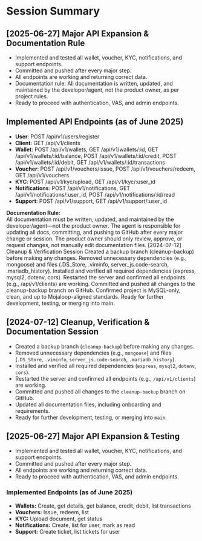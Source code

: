 # Session Summary

## [2025-06-27] Major API Expansion & Documentation Rule

- Implemented and tested all wallet, voucher, KYC, notifications, and support endpoints.
- Committed and pushed after every major step.
- All endpoints are working and returning correct data.
- Documentation rule: All documentation is written, updated, and maintained by the developer/agent, not the product owner, as per project rules.
- Ready to proceed with authentication, VAS, and admin endpoints.

## Implemented API Endpoints (as of June 2025)
- **User**: POST /api/v1/users/register
- **Client**: GET /api/v1/clients
- **Wallet**: POST /api/v1/wallets, GET /api/v1/wallets/:id, GET /api/v1/wallets/:id/balance, POST /api/v1/wallets/:id/credit, POST /api/v1/wallets/:id/debit, GET /api/v1/wallets/:id/transactions
- **Voucher**: POST /api/v1/vouchers/issue, POST /api/v1/vouchers/redeem, GET /api/v1/vouchers
- **KYC**: POST /api/v1/kyc/upload, GET /api/v1/kyc/:user_id
- **Notifications**: POST /api/v1/notifications, GET /api/v1/notifications/:user_id, POST /api/v1/notifications/:id/read
- **Support**: POST /api/v1/support, GET /api/v1/support/:user_id

**Documentation Rule:**  
All documentation must be written, updated, and maintained by the developer/agent—not the product owner. The agent is responsible for updating all docs, committing, and pushing to GitHub after every major change or session. The product owner should only review, approve, or request changes, not manually edit documentation files.
[2024-07-12] Cleanup & Verification Session
Created a backup branch (cleanup-backup) before making any changes.
Removed unnecessary dependencies (e.g., mongoose) and files (.DS_Store, .viminfo, server_js.code-search, .mariadb_history).
Installed and verified all required dependencies (express, mysql2, dotenv, cors).
Restarted the server and confirmed all endpoints (e.g., /api/v1/clients) are working.
Committed and pushed all changes to the cleanup-backup branch on GitHub.
Confirmed project is MySQL-only, clean, and up to Mojaloop-aligned standards.
Ready for further development, testing, or merging into main.

## [2024-07-12] Cleanup, Verification & Documentation Session

- Created a backup branch (`cleanup-backup`) before making any changes.
- Removed unnecessary dependencies (e.g., `mongoose`) and files (`.DS_Store`, `.viminfo`, `server_js.code-search`, `.mariadb_history`).
- Installed and verified all required dependencies (`express`, `mysql2`, `dotenv`, `cors`).
- Restarted the server and confirmed all endpoints (e.g., `/api/v1/clients`) are working.
- Committed and pushed all changes to the `cleanup-backup` branch on GitHub.
- Updated all documentation files, including onboarding and requirements.
- Ready for further development, testing, or merging into `main`.

## [2025-06-27] Major API Expansion & Testing

- Implemented and tested all wallet, voucher, KYC, notifications, and support endpoints.
- Committed and pushed after every major step.
- All endpoints are working and returning correct data.
- Ready to proceed with authentication, VAS, and admin endpoints.

### Implemented Endpoints (as of June 2025)
- **Wallets:** Create, get details, get balance, credit, debit, list transactions
- **Vouchers:** Issue, redeem, list
- **KYC:** Upload document, get status
- **Notifications:** Create, list for user, mark as read
- **Support:** Create ticket, list tickets for user